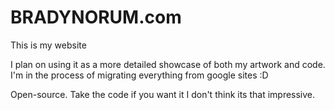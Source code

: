 # BRADYNORUM.com
This is my website

I plan on using it as a more detailed showcase of both my artwork and code.
I'm in the process of migrating everything from google sites :D


Open-source. Take the code if you want it I don't think its that impressive.
